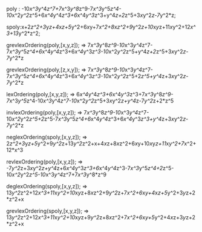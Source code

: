 poly : -10*x^3*y^4*z^7+7*x^3*y^8*z^9-7*x^3*y^5*z^4-10*x^2*y^2*z^5+6*x^4*y^4*z^3+6*x^4*y^3*z^3+y^4*z+2*z^5+3*x*y^2*z-7*y^2*z;

spoly:x+2*z^2+3*y*z+4*x*z+5*y^2+6*x*y+7*x^2+8*x*z^2+9*y^2*z+10*x*y*z+11*x*y^2+12*x^3+13*y^2*z^2;

grevlexOrdering(poly,[x,y,z]);
=> 7*x^3*y^8*z^9-10*x^3*y^4*z^7-7*x^3*y^5*z^4+6*x^4*y^4*z^3+6*x^4*y^3*z^3-10*x^2*y^2*z^5+y^4*z+2*z^5+3*x*y^2*z-7*y^2*z

grevlexOrdering(poly,[z,x,y]);
=> 7*x^3*y^8*z^9-10*x^3*y^4*z^7-7*x^3*y^5*z^4+6*x^4*y^4*z^3+6*x^4*y^3*z^3-10*x^2*y^2*z^5+2*z^5+y^4*z+3*x*y^2*z-7*y^2*z

lexOrdering(poly,[x,y,z]);
=> 6*x^4*y^4*z^3+6*x^4*y^3*z^3+7*x^3*y^8*z^9-7*x^3*y^5*z^4-10*x^3*y^4*z^7-10*x^2*y^2*z^5+3*x*y^2*z+y^4*z-7*y^2*z+2*z^5

invlexOrdering(poly,[x,y,z]);
=> 7*x^3*y^8*z^9-10*x^3*y^4*z^7-10*x^2*y^2*z^5+2*z^5-7*x^3*y^5*z^4+6*x^4*y^4*z^3+6*x^4*y^3*z^3+y^4*z+3*x*y^2*z-7*y^2*z

neglexOrdering(spoly,[x,y,z]);
=> 2*z^2+3*y*z+5*y^2+9*y^2*z+13*y^2*z^2+x+4*x*z+8*x*z^2+6*x*y+10*x*y*z+11*x*y^2+7*x^2+12*x^3

revlexOrdering(poly,[x,y,z]);
=> -7*y^2*z+3*x*y^2*z+y^4*z+6*x^4*y^3*z^3+6*x^4*y^4*z^3-7*x^3*y^5*z^4+2*z^5-10*x^2*y^2*z^5-10*x^3*y^4*z^7+7*x^3*y^8*z^9

deglexOrdering(spoly,[x,y,z]);
=> 13*y^2*z^2+12*x^3+11*x*y^2+10*x*y*z+8*x*z^2+9*y^2*z+7*x^2+6*x*y+4*x*z+5*y^2+3*y*z+2*z^2+x

grevlexOrdering(spoly,[x,y,z]);
=> 13*y^2*z^2+12*x^3+11*x*y^2+10*x*y*z+9*y^2*z+8*x*z^2+7*x^2+6*x*y+5*y^2+4*x*z+3*y*z+2*z^2+x

